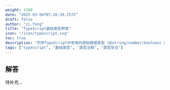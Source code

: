 ```yaml
---
weight: 1100
date: "2025-03-04T07:28:39.257Z"
draft: false
author: "zi.Yang"
title: "TypeScript基础类型种类"
icon: "/icon/typescript.svg"
toc: true
description: "列举TypeScript中常用的原始数据类型（如string/number/boolean）及其特殊类型（any/unknown）。如何通过类型注解明确定义变量类型？"
tags: ["typescript", "基础类型", "类型注解", "类型安全"]
---
```


## 解答

待补充...
